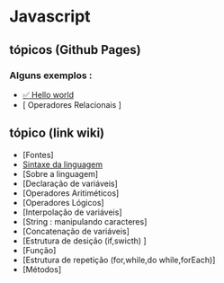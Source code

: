 # Javascript
 
 
<!---
<strong> Os significados dos logotipos :</strong>
|Descrição | Logotipo   |
|:--: |:--:|
| Projeto em desenvolvimento    |  🛑  |
| Meus projetos Favoritos | :heart: |
| Código Fonte - local do repositório | ☕|
--->

## tópicos (Github Pages) 
### Alguns exemplos : 
* [✅ Hello world ](https://leandropereira2603.github.io/Hello-World-Javascript/)
* [ Operadores Relacionais ]

## tópico (link wiki)  

* [Fontes]
* [Sintaxe da linguagem ](https://github.com/LeandroPereira2603/Javascript/wiki/Hello-world)
* [Sobre a linguagem]
* [Declaração de variáveis]
* [Operadores Aritiméticos]
* [Operadores Lógicos]
* [Interpolação de variáveis]
* [String : manipulando caracteres]
* [Concatenação de variáveis]
* [Estrutura de desição (if,swicth) ]
* [Função]
* [Estrutura de repetição (for,while,do while,forEach)]
* [Métodos]
